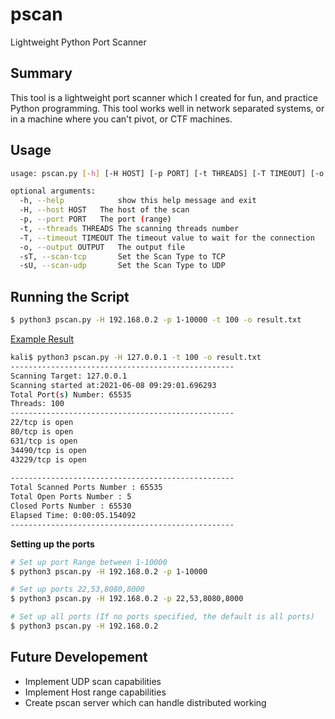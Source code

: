 # pscan
Lightweight Python Port Scanner

## Summary
This tool is a lightweight port scanner which I created for fun, and practice Python programming. This tool works well in network separated systems, or in a machine where you can't pivot, or CTF machines.

## Usage

```bash
usage: pscan.py [-h] [-H HOST] [-p PORT] [-t THREADS] [-T TIMEOUT] [-o OUTPUT]

optional arguments:
  -h, --help            show this help message and exit
  -H, --host HOST  	The host of the scan
  -p, --port PORT  	The port (range)
  -t, --threads THREADS	The scanning threads number
  -T, --timeout TIMEOUT The timeout value to wait for the connection
  -o, --output OUTPUT   The output file
  -sT, --scan-tcp       Set the Scan Type to TCP
  -sU, --scan-udp       Set the Scan Type to UDP
```

## Running the Script

```bash
$ python3 pscan.py -H 192.168.0.2 -p 1-10000 -t 100 -o result.txt
```

<u>Example Result</u>

```bash
kali$ python3 pscan.py -H 127.0.0.1 -t 100 -o result.txt
--------------------------------------------------
Scanning Target: 127.0.0.1
Scanning started at:2021-06-08 09:29:01.696293
Total Port(s) Number: 65535
Threads: 100
--------------------------------------------------
22/tcp is open
80/tcp is open
631/tcp is open
34490/tcp is open
43229/tcp is open
                                                  
--------------------------------------------------
Total Scanned Ports Number : 65535
Total Open Ports Number : 5
Closed Ports Number : 65530
Elapsed Time: 0:00:05.154092
--------------------------------------------------

```



**Setting up the ports**

```bash
# Set up port Range between 1-10000
$ python3 pscan.py -H 192.168.0.2 -p 1-10000

# Set up ports 22,53,8080,8000
$ python3 pscan.py -H 192.168.0.2 -p 22,53,8080,8000

# Set up all ports (If no ports specified, the default is all ports)
$ python3 pscan.py -H 192.168.0.2
```



## Future Developement

- Implement UDP scan capabilities
- Implement Host range capabilities
-  Create pscan server which can handle distributed working

